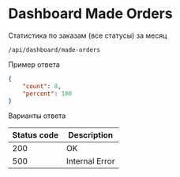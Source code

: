 Dashboard Made Orders
===================

Статистика по заказам (все статусы) за месяц

```shell title="Method <span class='color-method'>GET</span>"
/api/dashboard/made-orders
```

Пример ответа

```json title="Response <span class='color-200'>200</span>"
{
    "count": 8,
    "percent": 100
}
```

Варианты ответа

| Status code                          | Description    |
|--------------------------------------|----------------|
| <span class='color-200'>200</span>   | OK             |
| <span class='color-error'>500</span> | Internal Error |